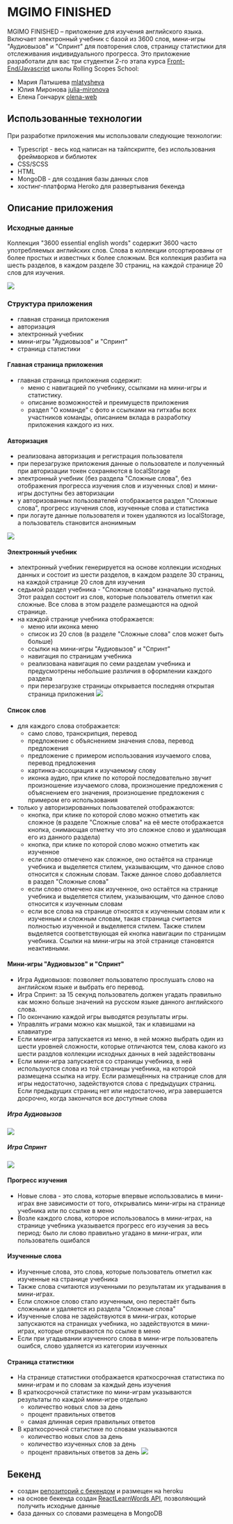 # MGIMO FINISHED
MGIMO FINISHED – приложение для изучения английского языка. Включает электронный учебник с базой из 3600 слов, мини-игры "Аудиовызов" и "Спринт" для повторения слов, страницу статистики для отслеживания индивидуального прогресса.
Это приложение разработали для вас три студентки 2-го этапа курса [Front-End/Javascript](https://rs.school/js/) школы Rolling Scopes School:
- Мария Латышева [mlatysheva](https://github.com/mlatysheva)
- Юлия Миронова [julia-mironova](https://github.com/julia-mironova)
- Елена Гончарук [olena-web](https://github.com/olena-web)

## Использованные технологии

При разработке приложения мы использовали следующие технологии:
- Typescript - весь код написан на тайпскрипте, без использования фреймворков и библиотек
- CSS/SCSS
- HTML
- MongoDB - для создания базы данных слов
- хостинг-платформа Heroko для развертывания бекенда

## Описание приложения
### Исходные данные

Коллекция "3600 essential english words" содержит 3600 часто употребляемых английских слов. Слова в коллекции отсортированы от более простых и известных к более сложным. Вся коллекция разбита на шесть разделов, в каждом разделе 30 страниц, на каждой странице 20 слов для изучения.

![](screenshots/screenshot-home.png)
### Структура приложения

- главная страница приложения
- авторизация
- электронный учебник
- мини-игры "Аудиовызов" и "Спринт"
- страница статистики
#### Главная страница приложения
  - главная страница приложения содержит:
    - меню с навигацией по учебнику, ссылками на мини-игры и статистику. 
    - описание возможностей и преимуществ приложения
    - раздел "О команде" с фото и ссылками на гитхабы всех участников команды, описанием вклада в разработку приложения каждого из них.

#### Авторизация
  - реализована авторизация и регистрация пользователя
  - при перезагрузке приложения данные о пользователе и полученный при авторизации токен сохраняются в localStorage
  - электронный учебник (без раздела "Сложные слова", без отображения прогресса изучения слов и изученных слов) и мини-игры доступны без авторизации
  - у авторизованных пользователей отображается раздел "Сложные слова", прогресс изучения слов, изученные слова и статистика
  - при логауте данные пользователя и токен удаляются из localStorage, а пользователь становится анонимным

![](screenshots/screenshot-signup.png)
#### Электронный учебник
  - электронный учебник генерируется на основе коллекции исходных данных и состоит из шести разделов, в каждом разделе 30 страниц, на каждой странице 20 слов для изучения
  - седьмой раздел учебника - "Сложные слова" изначально пустой. Этот раздел состоит из слов, которые пользователь отметил как сложные. Все слова в этом разделе размещаются на одной странице.
  - на каждой странице учебника отображается:
    - меню или иконка меню
    - список из 20 слов (в разделе "Сложные слова" слов может быть больше)
    - ссылки на мини-игры "Аудиовызов" и "Спринт"
    - навигация по страницам учебника
    - реализована навигация по семи разделам учебника и предусмотрены небольшие различия в оформлении каждого раздела
    - при перезагрузке страницы открывается последняя открытая страница приложения
![](screenshots/screenshot-book.png)
#### Список слов
  - для каждого слова отображается:
    - само слово, транскрипция, перевод
    - предложение с объяснением значения слова, перевод предложения
    - предложение с примером использования изучаемого слова, перевод предложения
    - картинка-ассоциация к изучаемому слову
    - иконка аудио, при клике по которой последовательно звучит произношение изучаемого слова, произношение предложения с объяснением его значения, произношение предложения с примером его использования  
  - только у авторизированных пользователей отображаются:
    - кнопка, при клике по которой слово можно отметить как сложное (в разделе "Сложные слова" на её месте отображается кнопка, снимающая отметку что это сложное слово и удаляющая его из данного раздела)
    - кнопка, при клике по которой слово можно отметить как изученное
    - если слово отмечено как сложное, оно остаётся на странице учебника и выделяется стилем, указывающим, что данное слово относится к сложным словам. Также данное слово добавляется в раздел "Сложные слова"
    - если слово отмечено как изученное, оно остаётся на странице учебника и выделяется стилем, указывающим, что данное слово относится к изученным словам
    - если все слова на странице относятся к изученным словам или к изученным и сложным словам, такая страница считается полностью изученной и выделяется стилем. Также стилем выделяется соответствующая ей кнопка навигации по страницам учебника. Ссылки на мини-игры на этой странице становятся неактивными. 

#### Мини-игры "Аудиовызов" и "Спринт"

- Игра Аудиовызов: позволяет пользователю прослушать слово на английском языке и выбрать его перевод.
- Игра Спринт: за 15 секунд пользователь должен угадать правильно как можно больше значений на русском языке данного английского слова.
- По окончанию каждой игры выводятся результаты игры.
- Управлять играми можно как мышкой, так и клавишами на клавиатуре
- Если мини-игра запускается из меню, в ней можно выбрать один из шести уровней сложности, которые отличаются тем, слова какого из шести раздлов коллекции исходных данных в ней задействованы
- Если мини-игра запускается со страницы учебника, в ней используются слова из той страницы учебника, на которой размещена ссылка на игру. Если размещённых на странице слов для игры недостаточно, задействуются слова с предыдущих страниц. Если предыдущих страниц нет или недостаточно, игра завершается досрочно, когда закончатся все доступные слова

##### Игра Аудиовызов

![](screenshots/screenshot-audiocall.png)

##### Игра Спринт
![](screenshots/screenshot-sprint.png)
####  Прогресс изучения

- Новые слова - это слова, которые впервые использовались в мини-играх вне зависимости от того, открывались мини-игры на странице учебника или по ссылке в меню
- Возле каждого слова, которое использовалось в мини-играх, на странице учебника указывается прогресс его изучения за весь период: было ли слово правильно угадано в мини-играх, или пользователь ошибался

#### Изученные слова

- Изученные слова, это слова, которые пользователь отметил как изученные на странице учебника
- Также слова считаются изученными по результатам их угадывания в мини-играх. 
- Если сложное слово стало изученным, оно перестаёт быть сложными и удаляется из раздела "Сложные слова"
- Изученные слова не задействуются в мини-играх, которые запускаются на страницах учебника, но задействуются в мини-играх, которые открываются по ссылке в меню
- Если при угадывании изученного слова в мини-игре пользователь ошибся, слово удаляется из категории изученных

####  Страница статистики

- На странице статистики отображается краткосрочная статистика по мини-играм и по словам за каждый день изучения
- В краткосрочной статистике по мини-играм указываются результаты по каждой мини-игре отдельно
  - количество новых слов за день
  - процент правильных ответов 
  - самая длинная серия правильных ответов
- В краткосрочной статистике по словам указываются
  - количество новых слов за день
  - количество изученных слов за день
  - процент правильных ответов за день
![](screenshots/screenshot-statistics.png)
## Бекенд

- создан [репозиторий с бекендом](https://github.com/mlatysheva/react-rslang-be) и размещен на heroku
- на основе бекенда создан [ReactLearnWords API](https://rs-lang-mlatysheva.herokuapp.com/doc/), позволяющий получить исходные данные
- база данных со словами размещена в MongoDB
